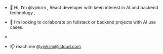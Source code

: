 - 👋 Hi, I’m @vjvkrm , React developer with keen interest in AI and backend technology  , 

- 💞️ I’m looking to collaborate on fullstack or backend projects with AI use cases.
- 
- 📫  reach me @vjvkrm@icloud.com

<!---
vjvkrm/vjvkrm is a ✨ special ✨ repository because its `README.md` (this file) appears on your GitHub profile.
You can click the Preview link to take a look at your changes.
--->
